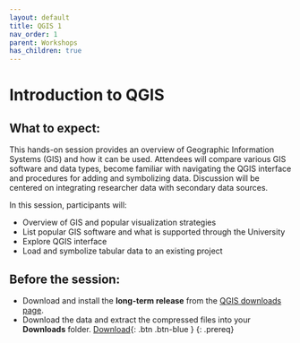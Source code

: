 ```yaml
---
layout: default
title: QGIS 1
nav_order: 1
parent: Workshops
has_children: true
---
```


# Introduction to QGIS

## What to expect:

This hands-on session provides an overview of Geographic Information Systems (GIS) and how it can be used. Attendees will compare various GIS software and data types, become familiar with navigating the QGIS interface and procedures for adding and symbolizing data. Discussion will be centered on integrating researcher data with secondary data sources.  

In this session, participants will:  
- Overview of  GIS and popular visualization strategies  
-	List popular GIS software and what is supported through the University  
- Explore QGIS interface  
-	Load and symbolize tabular data to an existing project  

## Before the session:
- Download and install the **long-term release** from the [QGIS downloads page](https://qgis.org/en/site/forusers/download.html).
- Download the data and extract the compressed files into your **Downloads** folder.
[Download](https://www.dropbox.com/){: .btn .btn-blue }
{: .prereq}

